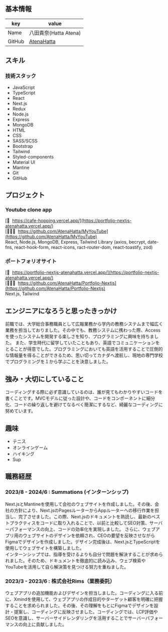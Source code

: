 ## 基本情報

| key    | value                                             |
| ------ | ------------------------------------------------- |
| Name   | 八田貴奈(Hatta Atena)                             |
| GitHub | [AtenaHatta](https://github.com/AtenaHatta) |

## スキル

### 技術スタック

- JavaScript
- TypeScript
- React
- Next.js
- Redux
- Node.js
- Express
- MongoDB
- HTML
- CSS
- SASS/SCSS
- Bootstrap
- Tailwind
- Styled-components
- Material UI
- Mantine
- Git
- GitHub

## プロジェクト

### Youtube clone app

[🔗&nbsp; https://cafe-hopping.vercel.app/](https://portfolio-nextjs-atenahatta.vercel.app/)  
[👩🏻‍💻&nbsp; https://github.com/AtenaHatta/MyYouTube](https://github.com/AtenaHatta/MyYouTube)  
React, Node.js, MongoDB, Express, Tailwind
Library (axios, becrypt, date-fns, react-hook-form, react-icons, ract-router-dom, react-toastify, zod)

### ポートフォリオサイト

[🔗&nbsp; https://portfolio-nextjs-atenahatta.vercel.app/](https://portfolio-nextjs-atenahatta.vercel.app/)  
[👩🏻‍💻&nbsp; https://github.com/AtenaHatta/Portfolio-Nextjs](https://github.com/AtenaHatta/Portfolio-Nextjs)  
Next.js, Tailwind

## エンジニアになろうと思ったきっかけ

前職では、大学総合事務職員として広報業務から学内の教務システムまで幅広く業務を担当しておりました。その中でも、教務システムに携わった際、Accessを使ったシステムを開発する楽しさを知り、プログラミングに興味を持ちました。
また、学生時代に留学していたこともあり、英語でコミュニケーションをとることが得意でした。プログラミングにおいても英語を活用することで圧倒的な情報量を得ることができるため、思い切ってカナダへ渡航し、現地の専門学校でプログラミングを１から学ぶことを決意しました。


## 強み・大切にしていること

コーディングする際に必ず意識しているのは、誰が見てもわかりやすいコードを書くことです。MVCモデルに従った設計や、コードをコンポーネントに細分化、コードの繰り返しを避けてなるべく簡潔にするなど、綺麗なコーディングに努めています。

## 趣味

- テニス
- オンラインゲーム
- ハイキング
- Sup

## 職務経歴

### 2023/8 - 2024/6 : Summations (インターンシップ)

Next.jsとMantineを使用して会社のウェブサイトを作成しました。その後、会社の方針により、Next.jsのPagesルーターからAppルーターへの移行作業を担当し、完了させました。この際、Next.jsのドキュメントを熟読し、最新のベストプラクティスをコードに取り入れることで、以前と比較してSEO対策、サーバーパフォーマンスの向上、コードの効率化を実現しました。
さらに、ウェブアプリ用のウェブサイトのデザインを依頼され、CEOの要望を反映させながらFigmaでデザインを作成しました。デザイン完成後は、Next.jsとTypeScriptを使用してウェブサイトを構築しました。<br>
インターンシップでは、指導を受けるよりも自分で問題を解決することが求められました。そのため、ドキュメントを徹底的に読み込み、ウェブ検索やYouTubeを活用して自ら解決策を見つける努力を重ねました。

### 2023/3 - 2023/6 : 株式会社Rims（業務委託）

ウェブアプリの追加機能およびデザインを担当しました。コーディングに入る前に、Xmindを使用して、ウェブアプリの作成目的やターゲット顧客を明確に把握することを求められました。その後、その理解をもとにFigmaでデザインを設計・提案し、コーディングに反映させました。コーディングでは、LCP評価やSEOを意識し、サーバーサイドレンダリングを活用することでサーバーパフォーマンスの向上に貢献しました。

